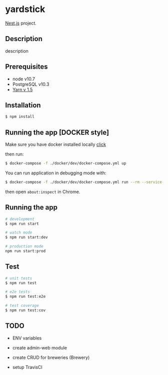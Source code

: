 # yardstick

[Nest.js](https://docs.nestjs.com/) project.

## Description

description

## Prerequisites

* node v10.7
* PostgreSQL v10.3
* [Yarn v 1.5](https://yarnpkg.com/lang/en/)

## Installation

```bash
$ npm install
```

## Running the app [DOCKER style]

Make sure you have docker installed locally [click](https://www.docker.com/community-edition#/download)

then run:

```bash
$ docker-compose -f ./docker/dev/docker-compose.yml up
```

You can run application in debugging mode with:

```bash
$ docker-compose -f ./docker/dev/docker-compose.yml run --rm --service-ports web yarn start:inspect
```

then open `about:inspect` in Chrome.

## Running the app

```bash
# development
$ npm run start

# watch mode
$ npm run start:dev

# production mode
npm run start:prod
```

## Test

```bash
# unit tests
$ npm run test

# e2e tests
$ npm run test:e2e

# test coverage
$ npm run test:cov
```

## TODO

* ENV variables

* create admin-web module

* create CRUD for breweries (Brewery)

* setup TravisCI
